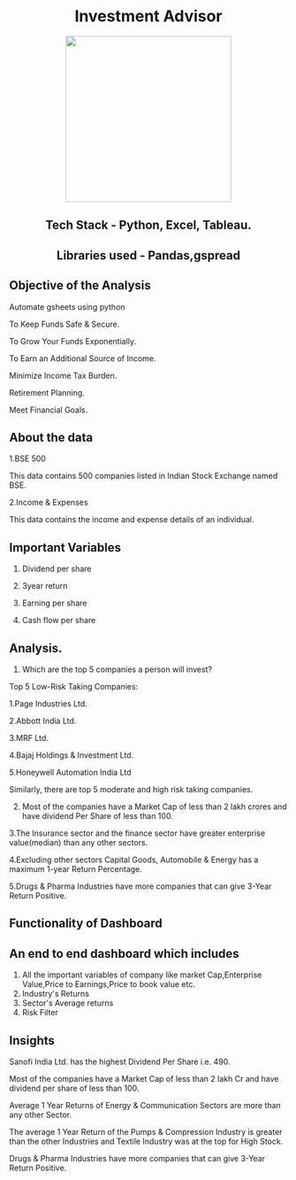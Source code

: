 <div align = "center" >
  
  # Investment Advisor
  
  
  
</div>
<div align = "center" >
<img src="https://cdn.dribbble.com/users/1655164/screenshots/4818499/ss.gif" width="300" height = "100" />


  ## Tech Stack - Python, Excel, Tableau.
  
## Libraries used - Pandas,gspread
</div>

## Objective of the Analysis

Automate gsheets using python

To Keep Funds Safe & Secure.

To Grow Your Funds Exponentially.

To Earn an Additional Source of Income.

Minimize Income Tax Burden.

Retirement Planning.

Meet Financial Goals.

## About the data
1.BSE 500

This data contains 500 companies listed in Indian Stock Exchange named BSE.

2.Income & Expenses

This data contains the income and expense details of an individual.

## Important Variables
1) Dividend per share

2) 3year return

3) Earning per share

4) Cash flow per share

## Analysis.
1. Which are the top 5 companies a person will invest?

Top 5 Low-Risk Taking Companies:

1.Page Industries Ltd.

2.Abbott India Ltd.

3.MRF Ltd.

4.Bajaj Holdings & Investment Ltd.

5.Honeywell Automation India Ltd

Similarly, there are top 5 moderate and high risk taking companies.

2. Most of the companies have a Market Cap of less than 2 lakh crores and have dividend Per Share of less than 100.

3.The Insurance sector and the finance sector have greater enterprise value(median) than any other sectors.

4.Excluding other sectors Capital Goods, Automobile & Energy has a maximum 1-year Return Percentage.

5.Drugs & Pharma Industries have more companies that can give 
  3-Year Return Positive.



## Functionality of Dashboard 
## An end to end dashboard which includes
1. All the important variables of company like market Cap,Enterprise Value,Price to Earnings,Price to book value etc.
2. Industry's Returns
3. Sector's Average returns
4. Risk Filter

## Insights
Sanofi India Ltd. has the highest Dividend Per Share i.e. 490.

Most of the companies have a Market Cap of less than 2 lakh Cr and have dividend per share of less than 100.

Average 1 Year Returns of Energy & Communication Sectors are more than any other Sector.

The average 1 Year Return of the Pumps & Compression Industry is greater than the other Industries and Textile Industry was at the top for High Stock.

Drugs & Pharma Industries have more companies that can give 3-Year Return Positive.


